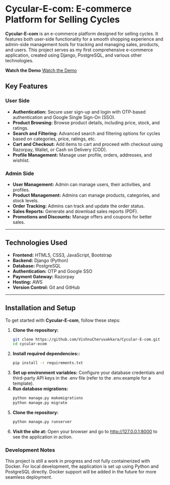 # Cycular-E-com: E-commerce Platform for Selling Cycles

**Cycular-E-com** is an e-commerce platform designed for selling cycles. It features both user-side functionality for a smooth shopping experience and admin-side management tools for tracking and managing sales, products, and users. This project serves as my first comprehensive e-commerce application, created using Django, PostgreSQL, and various other technologies.

**Watch the Demo**
[Watch the Demo](https://www.linkedin.com/posts/vishnu-cheruvakkara-231b8b235_webdevelopment-ecommerce-python-activity-7264316221553020928-oIZA?utm_source=share&utm_medium=member_desktop)


## Key Features

### User Side

- **Authentication:** Secure user sign-up and login with OTP-based authentication and Google Single Sign-On (SSO).
- **Product Browsing:** Browse product details, including price, stock, and ratings.
- **Search and Filtering:** Advanced search and filtering options for cycles based on categories, price, ratings, etc.
- **Cart and Checkout:** Add items to cart and proceed with checkout using Razorpay, Wallet, or Cash on Delivery (COD).
- **Profile Management:** Manage user profile, orders, addresses, and wishlist.

### Admin Side

- **User Management:** Admin can manage users, their activities, and profiles.
- **Product Management:** Admins can manage products, categories, and stock levels.
- **Order Tracking:** Admins can track and update the order status.
- **Sales Reports:** Generate and download sales reports (PDF).
- **Promotions and Discounts:** Manage offers and coupons for better sales.

---

## Technologies Used

- **Frontend:** HTML5, CSS3, JavaScript, Bootstrap
- **Backend:** Django (Python)
- **Database:** PostgreSQL
- **Authentication:** OTP and Google SSO
- **Payment Gateway:** Razorpay
- **Hosting:** AWS
- **Version Control:** Git and GitHub

---

## Installation and Setup

To get started with **Cycular-E-com**, follow these steps:

1. **Clone the repository:**
   ```bash
   git clone https://github.com/VishnuCheruvakkara/Cycular-E-com.git
   cd cycular-ecom
2. **Install required dependencies::**
   ```bash
   pip install -r requirements.txt
3. **Set up environment variables:**
   Configure your database credentials and third-party API keys in the .env file (refer to the .env.example for a template).
4. **Run database migrations:**
   ```bash
   python manage.py makemigrations
   python manage.py migrate
5. **Clone the repository:**
   ```bash
   python manage.py runserver
6. **Visit the site at:**
    Open your browser and go to http://127.0.0.1:8000 to see the application in action.
   
### Development Notes
This project is still a work in progress and not fully containerized with Docker.
For local development, the application is set up using Python and PostgreSQL directly. Docker support will be added in the future for more seamless deployment.

